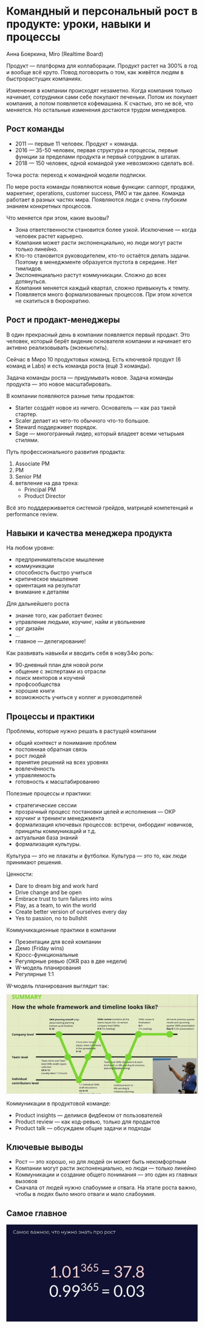 # Командный и персональный рост в продукте: уроки, навыки и процессы

Анна Бояркина, Miro (Realtime Board)

Продукт — платформа для коллаборации.
Продукт растет на 300% в год и вообще всё круто.
Повод поговорить о том, как живётся людям в быстрорастущих компаниях.

Изменения в компании происходят незаметно.
Когда компания только начинает, сотрудники сами себе покупают печеньки.
Потом их покупает компания, а потом появляется кофемашина. 
К счастью, это не всё, что меняется.
Но остальные изменения достаются трудом менеджеров.

## Рост команды

* 2011 — первые 11 человек. Продукт = команда.
* 2016 — 35-50 человек, первая структура и процессы, первые функции за пределами продукта и первый сотрудник в штатах.
* 2018 — 150 человек, одной командой уже невозможно сделать всё.

Точка роста: переход к командной модели подписки.

По мере роста команды появляются новые функции: саппорт, продажи, маркетинг, operations, customer success, PMO и так далее. 
Команда работает в разных частях мира.
Появляются люди с очень глубоким знанием конкретных процессов.

Что меняется при этом, какие вызовы?

* Зона ответственности становится более узкой.
  Исключение — когда человек растет карьерно.
* Компания может расти экспоненциально, но люди могут расти только линейно.
* Кто-то становится руководителем, кто-то остаётся делать задачи.
  Поэтому в менеджменте образуется пустота в середине.
  Нет тимлидов.
* Экспоненциально растут коммуникации. Сложно до всех дотянуться.
* Компания меняется каждый квартал, сложно привыкнуть к темпу.
* Появляется много формализованных процессов.
  При этом хочется не скатиться в бюрократию.
  
## Рост и продакт-менеджеры

В один прекрасный день в компании появляется первый продакт.
Это человек, который берёт видение основателя компании и начинает его активно реализовывать (экзекьютить).

Сейчас в Миро 10 продуктовых команд.
Есть ключевой продукт (6 команд и Labs) и есть команда роста (ещё 3 команды).

Задача команды роста — придумывать новое. 
Задача команды продукта — это новое масштабировать.

В компании появляются разные типы продактов:

* Starter создаёт новое из ничего. Основатель — как раз такой стартер.
* Scaler делает из чего-то обычного что-то большое.
* Steward поддерживет порядок.
* Sage — многогранный лидер, который владеет всеми четырьмя стилями.

Путь профессионального развития продакта:

1. Associate PM
1. PM
1. Senior PM
1. ветвление на два трека:
    * Principal PM
    * Product Director
    
Всё это подддерживается системой грейдов, матрицей компетенций и performance review.

## Навыки и качества менеджера продукта

На любом уровне:

* предпринимательское мышление
* коммуникации
* способность быстро учиться
* критическое мышление
* ориентация на результат
* внимание к деталям

Для дальнейшего роста

* знание того, как работает бизнес
* управление людьми, коучинг, найм и увольнение
* орг дизайн
* ...
* главное — делегирование!

Как развивать навык4и и вводить себя в нову34ю роль:

* 90-дневный план для новой роли
* общение с экспертами из отрасли
* поиск менторов и коученй
* профсообщества
* хорошие книги
* возможность учиться у коллег и руководителей 

## Процессы и практики

Проблемы, которые нужно решать в растущей компании

* общий контекст и понимание проблем
* постоянная обратная связь
* рост людей
* принятие решений на всех уровнях
* вовлечённость
* управляемость
* готовность к масштабированию

Полезные процессы и практики:

* стратегические сессии
* прозрачный процесс постановки целей и исполнения — ОКР
* коучинг и тренинги менеджмента
* формализация ключевых процессов: встречи, онбординг новичков, принципы коммуникаций и т.д.
* актуальная база знаний
* формализация культуры.

Культура — это не плакаты и футболки.
Культура — это то, как люди принимают решения.

Ценности:

* Dare to dream big and work hard
* Drive change and be open
* Embrace trust to turn failures into wins
* Play, as a team, to win the world
* Create better version of ourselves every day
* Yes to passion, no to bullshit

Коммуникационные практики в компании

* Презентации для всей компании
* Демо (Friday wins)
* Кросс-функциональные 
* Регулярные ревью (OKR раз в две недели)
* W-модель планирования
* Регулярные 1:1

W-модель планирования выглядит так:

![](./static/w-model.png)

Коммуникации в продуктовой команде:

* Product insights — делимся фидбеком от пользователей
* Product review — как код-ревью, только для продактов
* Product talk — обсуждаем общие задачи и подходы


## Ключевые выводы

* Рост — это хорошо, но для людей он может быть некомфортным
* Компании могут расти экспоненциально, но люди — только линейно
* Коммуникации и создание общего понимания — это один из главных вызовов
* Сначала от людей нужно слабоумие и отвага. На этапе роста важно, чтобы в людях было много отваги и мало слабоумия. 

## Самое главное

![power-365](./static/power-365.png)
